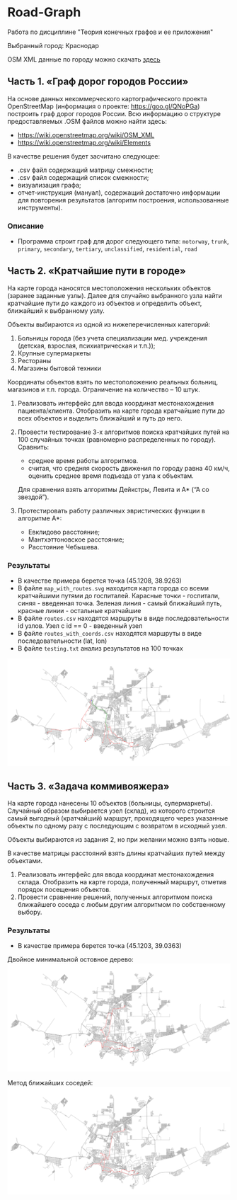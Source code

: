# Road-Graph

Работа по дисциплине "Теория конечных графов и ее приложения"

Выбранный город: Краснодар

OSM XML данные по городу можно скачать [здесь](https://drive.google.com/drive/folders/1UxZBQfH1b-pAJvEWIXEC8SY1lWU9PN6_?usp=sharing)

## Часть 1. «Граф дорог городов России»

На основе данных некоммерческого картографического проекта OpenStreetMap (информация о проекте: https://goo.gl/QNoPGa) построить граф дорог городов России. Всю информацию о структуре предоставляемых .OSM файлов можно найти здесь: 
* https://wiki.openstreetmap.org/wiki/OSM_XML 
* https://wiki.openstreetmap.org/wiki/Elements

В качестве решения будет засчитано следующее:

* .csv файл содержащий матрицу смежности;
* .csv файл содержащий список смежности;
* визуализация графа;
* отчет-инструкция (мануал), содержащий достаточно информации для повторения результатов (алгоритм построения, использованные инструменты).

### Описание
* Программа строит граф для дорог следующего типа: ```motorway```, ```trunk```, ```primary```, ```secondary```, ```tertiary```, ```unclassified```, ```residential```, ```road```

## Часть 2. «Кратчайшие пути в городе»

На карте города наносятся местоположения нескольких объектов (заранее заданные узлы). Далее для случайно выбранного узла найти кратчайшие пути до каждого из объектов и определить объект, ближайший к выбранному узлу.

Объекты выбираются из одной из нижеперечисленных категорий:

1. Больницы города (без учета специализации мед. учреждения (детская, взрослая, психиатрическая и т.п.));
2. Крупные супермаркеты
3. Рестораны
4. Магазины бытовой техники

Координаты объектов взять по местоположению реальных больниц, магазинов и т.п. города. Ограничение на количество – 10 штук.

1. Реализовать интерфейс для ввода координат местонахождения пациента/клиента. Отобразить на карте города кратчайшие пути до всех объектов и выделить ближайший и путь до него.
2. Провести тестирование 3-х алгоритмов поиска кратчайших путей на 100 случайных точках (равномерно распределенных по городу). Сравнить:

    * среднее время работы алгоритмов.
    * считая, что средняя скорость движения по городу равна 40 км/ч, оценить среднее время подъезда от узла к объектам.

    Для сравнения взять алгоритмы Дейкстры, Левита и A* (“A со звездой”).
3. Протестировать работу различных эвристических функции в алгоритме A*:

    * Евклидово расстояние;
    * Мантхэттоновское расстояние;
    * Расстояние Чебышева.
    
### Результаты
* В качестве примера берется точка (45.1208, 38.9263) 
* В файле ```map_with_routes.svg``` находится карта города со всеми кратчайшими путями до госпиталей. Карасные точки - госпитали, синяя - введенная точка. Зеленая линия - самый ближайший путь, красные линии - остальные кратчайшие
* В файле ```routes.csv```  находятся маршруты в виде последовательности id узлов. Узел с id == 0 - введенный узел
* В файле ```routes_with_coords.csv``` находятся маршруты в виде последовательности (lat, lon)
* В файле ```testing.txt``` анализ результатов на 100 точках

<img src="./result/map_with_routes.svg">

## Часть 3. «Задача коммивояжера»

На карте города нанесены 10 объектов (больницы, супермаркеты). Случайный образом выбирается узел (склад), из которого строится самый выгодный (кратчайший) маршрут, проходящего через указанные объекты по одному разу с последующим с возвратом в исходный узел.

Объекты выбираются из задания 2, но при желании можно взять новые.

В качестве матрицы расстояний взять длины кратчайших путей между объектами.

1. Реализовать интерфейс для ввода координат местонахождения склада. Отобразить на карте города, полученный маршрут, отметив порядок посещения объектов.
2. Провести сравнение решений, полученных алгоритмом поиска ближайшего соседа с любым другим алгоритмом по собственному выбору.

### Результаты

* В качестве примера берется точка (45.1203, 39.0363)

Двойное минимальной остовное дерево:
<img src="./result/tsp_dmts_map.svg">

Метод ближайших соседей:
<img src="./result/tsp_nna_map.svg">
